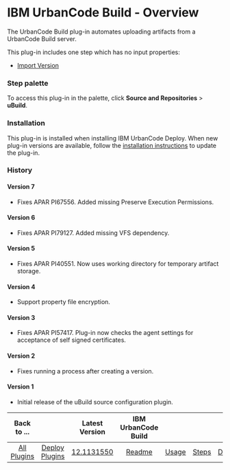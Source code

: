
# IBM UrbanCode Build - Overview

The UrbanCode Build plug-in automates uploading artifacts from a UrbanCode Build server.

This plug-in includes one step which has no input properties:

* [Import Version](#import_version)


### Step palette

To access this plug-in in the palette, click **Source and Repositories** > **uBuild**.

### Installation

This plug-in is installed when installing IBM UrbanCode Deploy. When new plug-in versions are available, follow the [installation instructions](https://community.ibm.com/community/user/wasdevops/blogs/laurel-dickson-bull1/2022/06/13/install-plugins "Installing plug-ins in UrbanCode Deploy") to update the plug-in.

### History

#### Version 7

* Fixes APAR PI67556. Added missing Preserve Execution Permissions.

#### Version 6

* Fixes APAR PI79127. Added missing VFS dependency.

#### Version 5

* Fixes APAR PI40551. Now uses working directory for temporary artifact storage.

#### Version 4

* Support property file encryption.

#### Version 3

* Fixes APAR PI57417. Plug-in now checks the agent settings for acceptance of self signed certificates.

#### Version 2

* Fixes running a process after creating a version.

#### Version 1

* Initial release of the uBuild source configuration plugin.

|Back to ...||Latest Version|IBM UrbanCode Build ||||
| :---: | :---: | :---: | :---: | :---: | :---: | :---: |
|[All Plugins](../../index.md)|[Deploy Plugins](../README.md)|[12.1131550](https://raw.githubusercontent.com/UrbanCode/IBM-UCD-PLUGINS/main/files/uBuildSourceConfig/ucd-uBuildSourceConfig-12.1131550.zip)|[Readme](README.md)|[Usage](usage.md)|[Steps](steps.md)|[Downloads](downloads.md)|
